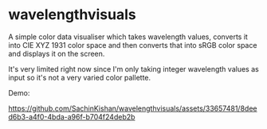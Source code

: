 # wavelengthvisuals

A simple color data visualiser which takes wavelength values, converts it into CIE XYZ 1931 color space and then converts that into sRGB color space and displays it on the screen. 

It's very limited right now since I'm only taking integer wavelength values as input so it's not a very varied color pallette. 

Demo:



https://github.com/SachinKishan/wavelengthvisuals/assets/33657481/8deed6b3-a4f0-4bda-a96f-b704f24deb2b

